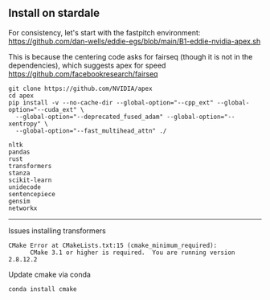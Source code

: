 ## Install on stardale

For consistency, let's start with the fastpitch environment: 
https://github.com/dan-wells/eddie-egs/blob/main/B1-eddie-nvidia-apex.sh

This is because the centering code asks for fairseq (though it is not in the dependencies), which suggests apex for speed
https://github.com/facebookresearch/fairseq

```
git clone https://github.com/NVIDIA/apex
cd apex
pip install -v --no-cache-dir --global-option="--cpp_ext" --global-option="--cuda_ext" \
  --global-option="--deprecated_fused_adam" --global-option="--xentropy" \
  --global-option="--fast_multihead_attn" ./
```

```
nltk
pandas
rust
transformers
stanza
scikit-learn
unidecode
sentencepiece
gensim
networkx
```

---

Issues installing transformers
```
CMake Error at CMakeLists.txt:15 (cmake_minimum_required):
      CMake 3.1 or higher is required.  You are running version 2.8.12.2
```

Update cmake via conda

```
conda install cmake
```
